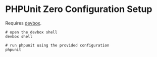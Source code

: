 # PHPUnit Zero Configuration Setup

Requires [devbox](https://www.jetify.com/devbox).

```
# open the devbox shell
devbox shell

# run phpunit using the provided configuration
phpunit
```
